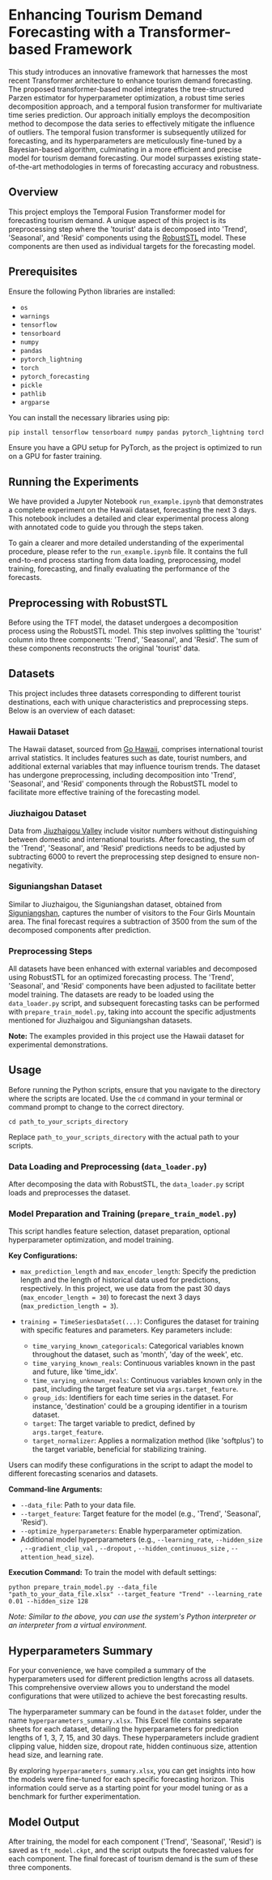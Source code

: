 
# Enhancing Tourism Demand Forecasting with a Transformer-based Framework

This study introduces an innovative framework that harnesses the most recent Transformer architecture to enhance tourism demand forecasting. The proposed transformer-based model integrates the tree-structured Parzen estimator for hyperparameter optimization, a robust time series decomposition approach, and a temporal fusion transformer for multivariate time series prediction. Our approach initially employs the decomposition method to decompose the data series to effectively mitigate the influence of outliers. The temporal fusion transformer is subsequently utilized for forecasting, and its hyperparameters are meticulously fine-tuned by a Bayesian-based algorithm, culminating in a more efficient and precise model for tourism demand forecasting. Our model surpasses existing state-of-the-art methodologies in terms of forecasting accuracy and robustness.

## Overview
This project employs the Temporal Fusion Transformer model for forecasting tourism demand. A unique aspect of this project is its preprocessing step where the 'tourist' data is decomposed into 'Trend', 'Seasonal', and 'Resid' components using the [RobustSTL](https://github.com/LeeDoYup/RobustSTL) model. These components are then used as individual targets for the forecasting model.

## Prerequisites

Ensure the following Python libraries are installed:

- `os`
- `warnings`
- `tensorflow`
- `tensorboard`
- `numpy`
- `pandas`
- `pytorch_lightning`
- `torch`
- `pytorch_forecasting`
- `pickle`
- `pathlib`
- `argparse`

You can install the necessary libraries using pip:

```bash
pip install tensorflow tensorboard numpy pandas pytorch_lightning torch pytorch_forecasting
```

Ensure you have a GPU setup for PyTorch, as the project is optimized to run on a GPU for faster training.

## Running the Experiments

We have provided a Jupyter Notebook `run_example.ipynb` that demonstrates a complete experiment on the Hawaii dataset, forecasting the next 3 days. This notebook includes a detailed and clear experimental process along with annotated code to guide you through the steps taken.

To gain a clearer and more detailed understanding of the experimental procedure, please refer to the `run_example.ipynb` file. It contains the full end-to-end process starting from data loading, preprocessing, model training, forecasting, and finally evaluating the performance of the forecasts.

## Preprocessing with RobustSTL

Before using the TFT model, the dataset undergoes a decomposition process using the RobustSTL model. This step involves splitting the 'tourist' column into three components: 'Trend', 'Seasonal', and 'Resid'. The sum of these components reconstructs the original 'tourist' data.

## Datasets

This project includes three datasets corresponding to different tourist destinations, each with unique characteristics and preprocessing steps. Below is an overview of each dataset:

### Hawaii Dataset
The Hawaii dataset, sourced from [Go Hawaii](https://www.gohawaii.com/), comprises international tourist arrival statistics. It includes features such as date, tourist numbers, and additional external variables that may influence tourism trends. The dataset has undergone preprocessing, including decomposition into 'Trend', 'Seasonal', and 'Resid' components through the RobustSTL model to facilitate more effective training of the forecasting model.

### Jiuzhaigou Dataset
Data from [Jiuzhaigou Valley](https://www.jiuzhai.com/news/number-of-tourists) include visitor numbers without distinguishing between domestic and international tourists. After forecasting, the sum of the 'Trend', 'Seasonal', and 'Resid' predictions needs to be adjusted by subtracting 6000 to revert the preprocessing step designed to ensure non-negativity.

### Siguniangshan Dataset
Similar to Jiuzhaigou, the Siguniangshan dataset, obtained from [Siguniangshan](https://www.sgns.cn/info/number), captures the number of visitors to the Four Girls Mountain area. The final forecast requires a subtraction of 3500 from the sum of the decomposed components after prediction.

### Preprocessing Steps
All datasets have been enhanced with external variables and decomposed using RobustSTL for an optimized forecasting process. The 'Trend', 'Seasonal', and 'Resid' components have been adjusted to facilitate better model training. The datasets are ready to be loaded using the `data_loader.py` script, and subsequent forecasting tasks can be performed with `prepare_train_model.py`, taking into account the specific adjustments mentioned for Jiuzhaigou and Siguniangshan datasets.

**Note:** The examples provided in this project use the Hawaii dataset for experimental demonstrations.


## Usage

Before running the Python scripts, ensure that you navigate to the directory where the scripts are located. Use the `cd` command in your terminal or command prompt to change to the correct directory.
```
cd path_to_your_scripts_directory
```
Replace `path_to_your_scripts_directory` with the actual path to your scripts.

### Data Loading and Preprocessing (`data_loader.py`)
After decomposing the data with RobustSTL, the `data_loader.py` script loads and preprocesses the dataset.

### Model Preparation and Training (`prepare_train_model.py`)
This script handles feature selection, dataset preparation, optional hyperparameter optimization, and model training.

**Key Configurations:**
- `max_prediction_length` and `max_encoder_length`: Specify the prediction length and the length of historical data used for predictions, respectively. In this project, we use data from the past 30 days (`max_encoder_length = 30`) to forecast the next 3 days (`max_prediction_length = 3`).

- `training = TimeSeriesDataSet(...)`: Configures the dataset for training with specific features and parameters. Key parameters include:
  - `time_varying_known_categoricals`: Categorical variables known throughout the dataset, such as 'month', 'day of the week', etc.
  - `time_varying_known_reals`: Continuous variables known in the past and future, like 'time_idx'.
  - `time_varying_unknown_reals`: Continuous variables known only in the past, including the target feature set via `args.target_feature`.
  - `group_ids`: Identifiers for each time series in the dataset. For instance, 'destination' could be a grouping identifier in a tourism dataset.
  - `target`: The target variable to predict, defined by `args.target_feature`.
  - `target_normalizer`: Applies a normalization method (like 'softplus') to the target variable, beneficial for stabilizing training.

Users can modify these configurations in the script to adapt the model to different forecasting scenarios and datasets.

**Command-line Arguments:**
- `--data_file`: Path to your data file.
- `--target_feature`: Target feature for the model (e.g., 'Trend', 'Seasonal', 'Resid').
- `--optimize_hyperparameters`: Enable hyperparameter optimization.
- Additional model hyperparameters (e.g., `--learning_rate`, `--hidden_size` , `--gradient_clip_val` , `--dropout` , `--hidden_continuous_size` , `--attention_head_size`).

**Execution Command:**
To train the model with default settings:
```
python prepare_train_model.py --data_file "path_to_your_data_file.xlsx" --target_feature "Trend" --learning_rate 0.01 --hidden_size 128
```
*Note: Similar to the above, you can use the system's Python interpreter or an interpreter from a virtual environment.*

## Hyperparameters Summary

For your convenience, we have compiled a summary of the hyperparameters used for different prediction lengths across all datasets. This comprehensive overview allows you to understand the model configurations that were utilized to achieve the best forecasting results.

The hyperparameter summary can be found in the `dataset` folder, under the name `hyperparameters_summary.xlsx`. This Excel file contains separate sheets for each dataset, detailing the hyperparameters for prediction lengths of 1, 3, 7, 15, and 30 days. These hyperparameters include gradient clipping value, hidden size, dropout rate, hidden continuous size, attention head size, and learning rate.

By exploring `hyperparameters_summary.xlsx`, you can get insights into how the models were fine-tuned for each specific forecasting horizon. This information could serve as a starting point for your model tuning or as a benchmark for further experimentation.


## Model Output
After training, the model for each component ('Trend', 'Seasonal', 'Resid') is saved as `tft_model.ckpt`, and the script outputs the forecasted values for each component. The final forecast of tourism demand is the sum of these three components.
